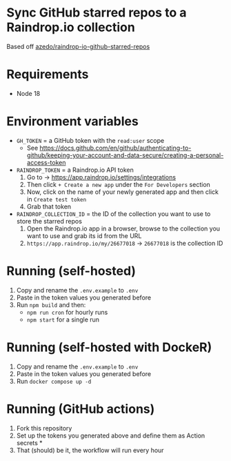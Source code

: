 # Sync GitHub starred repos to a Raindrop.io collection

Based off [azedo/raindrop-io-github-starred-repos](https://github.com/azedo/raindrop-io-github-starred-repos/)

# Requirements

- Node 18

# Environment variables

- `GH_TOKEN` = a GitHub token with the `read:user` scope
  - See <https://docs.github.com/en/github/authenticating-to-github/keeping-your-account-and-data-secure/creating-a-personal-access-token>
- `RAINDROP_TOKEN` = a Raindrop.io API token
  1.  Go to -> <https://app.raindrop.io/settings/integrations>
  2.  Then click `+ Create a new app` under the `For Developers` section
  3.  Now, click on the name of your newly generated app and then click in `Create test token`
  4.  Grab that token
- `RAINDROP_COLLECTION_ID` = the ID of the collection you want to use to store the starred repos
  1.  Open the Raindrop.io app in a browser, browse to the collection you want to use and grab its id from the URL
  2.  `https://app.raindrop.io/my/26677018` -> `26677018` is the collection ID

# Running (self-hosted)

1. Copy and rename the `.env.example` to `.env`
2. Paste in the token values you generated before
3. Run `npm build` and then:
   - `npm run cron` for hourly runs
   - `npm start` for a single run

# Running (self-hosted with DockeR)

1. Copy and rename the `.env.example` to `.env`
2. Paste in the token values you generated before
3. Run `docker compose up -d`

# Running (GitHub actions)

1. Fork this repository
2. Set up the tokens you generated above and define them as Action secrets *
3. That (should) be it, the workflow will run every hour
